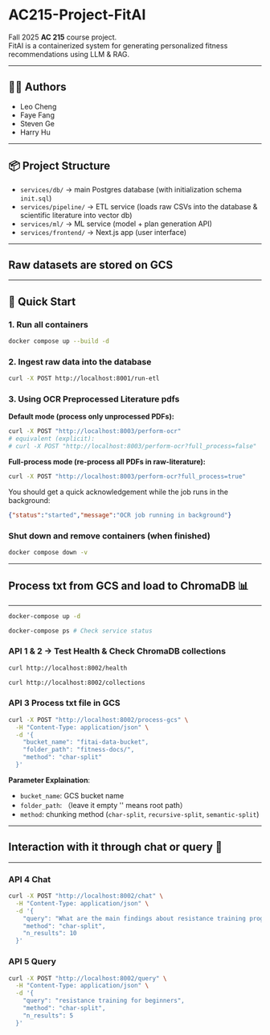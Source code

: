 # AC215-Project-FitAI

Fall 2025 **AC 215** course project.  
FitAI is a containerized system for generating personalized fitness recommendations using LLM & RAG.

---

## 👩‍💻 Authors
- Leo Cheng
- Faye Fang  
- Steven Ge  
- Harry Hu

---

## 📦 Project Structure
- `services/db/` → main Postgres database (with initialization schema `init.sql`)
- `services/pipeline/` → ETL service (loads raw CSVs into the database & scientific literature into vector db)
- `services/ml/` → ML service (model + plan generation API)
- `services/frontend/` → Next.js app (user interface)

---

## Raw datasets are stored on GCS

---

## 🚀 Quick Start

### 1. Run all containers
```bash
docker compose up --build -d
```

### 2. Ingest raw data into the database
```bash
curl -X POST http://localhost:8001/run-etl
```

### 3. Using OCR Preprocessed Literature pdfs
**Default mode (process only unprocessed PDFs):**
```bash
curl -X POST "http://localhost:8003/perform-ocr"
# equivalent (explicit):
# curl -X POST "http://localhost:8003/perform-ocr?full_process=false"
```
**Full-process mode (re-process all PDFs in raw-literature):**
```bash
curl -X POST "http://localhost:8003/perform-ocr?full_process=true"
```
You should get a quick acknowledgement while the job runs in the background:
```json
{"status":"started","message":"OCR job running in background"}
```

### Shut down and remove containers (when finished)
```bash
docker compose down -v
```




---

## Process txt from GCS and load to ChromaDB 📊

---
```bash
docker-compose up -d
```

```bash
docker-compose ps # Check service status
```
### API 1 & 2  -> Test Health  & Check ChromaDB collections
```bash
curl http://localhost:8002/health

curl http://localhost:8002/collections
```
### API 3 Process txt file in GCS
```bash
curl -X POST "http://localhost:8002/process-gcs" \
  -H "Content-Type: application/json" \
  -d '{
    "bucket_name": "fitai-data-bucket",
    "folder_path": "fitness-docs/",
    "method": "char-split"
  }'
```
**Parameter Explaination**:
- `bucket_name`: GCS bucket name
- `folder_path`: （leave it empty '' means root path）
- `method`: chunking method (`char-split`, `recursive-split`, `semantic-split`)

---

## Interaction with it through chat or query 💬

---

### API 4 Chat
```bash
curl -X POST "http://localhost:8002/chat" \
  -H "Content-Type: application/json" \
  -d '{
    "query": "What are the main findings about resistance training progression?",
    "method": "char-split",
    "n_results": 10
  }'
```

### API 5 Query
```bash
curl -X POST "http://localhost:8002/query" \
  -H "Content-Type: application/json" \
  -d '{
    "query": "resistance training for beginners",
    "method": "char-split",
    "n_results": 5
  }'
```
